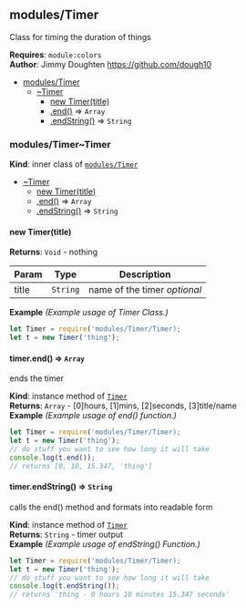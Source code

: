 <a name="module_modules/Timer"></a>

## modules/Timer
Class for timing the duration of things

**Requires**: <code>module:colors</code>  
**Author**: Jimmy Doughten <https://github.com/dough10>  

* [modules/Timer](#module_modules/Timer)
    * [~Timer](#module_modules/Timer..Timer)
        * [new Timer(title)](#new_module_modules/Timer..Timer_new)
        * [.end()](#module_modules/Timer..Timer+end) ⇒ <code>Array</code>
        * [.endString()](#module_modules/Timer..Timer+endString) ⇒ <code>String</code>

<a name="module_modules/Timer..Timer"></a>

### modules/Timer~Timer
**Kind**: inner class of [<code>modules/Timer</code>](#module_modules/Timer)  

* [~Timer](#module_modules/Timer..Timer)
    * [new Timer(title)](#new_module_modules/Timer..Timer_new)
    * [.end()](#module_modules/Timer..Timer+end) ⇒ <code>Array</code>
    * [.endString()](#module_modules/Timer..Timer+endString) ⇒ <code>String</code>

<a name="new_module_modules/Timer..Timer_new"></a>

#### new Timer(title)
**Returns**: <code>Void</code> - nothing  

| Param | Type | Description |
| --- | --- | --- |
| title | <code>String</code> | name of the timer *optional* |

**Example** *(Example usage of Timer Class.)*  
```js
let Timer = require('modules/Timer/Timer);
let t = new Timer('thing');
```
<a name="module_modules/Timer..Timer+end"></a>

#### timer.end() ⇒ <code>Array</code>
ends the timer

**Kind**: instance method of [<code>Timer</code>](#module_modules/Timer..Timer)  
**Returns**: <code>Array</code> - [0]hours, [1]mins, [2]seconds, [3]title/name  
**Example** *(Example usage of end() function.)*  
```js
let Timer = require('modules/Timer/Timer);
let t = new Timer('thing');
// do stuff you want to see how long it will take
console.log(t.end());
// returns [0, 10, 15.347, 'thing']
```
<a name="module_modules/Timer..Timer+endString"></a>

#### timer.endString() ⇒ <code>String</code>
calls the end() method and formats into readable form

**Kind**: instance method of [<code>Timer</code>](#module_modules/Timer..Timer)  
**Returns**: <code>String</code> - timer output  
**Example** *(Example usage of endString() Function.)*  
```js
let Timer = require('modules/Timer/Timer);
let t = new Timer('thing');
// do stuff you want to see how long it will take
console.log(t.endString());
// returns 'thing - 0 hours 10 minutes 15.347 seconds'
```
